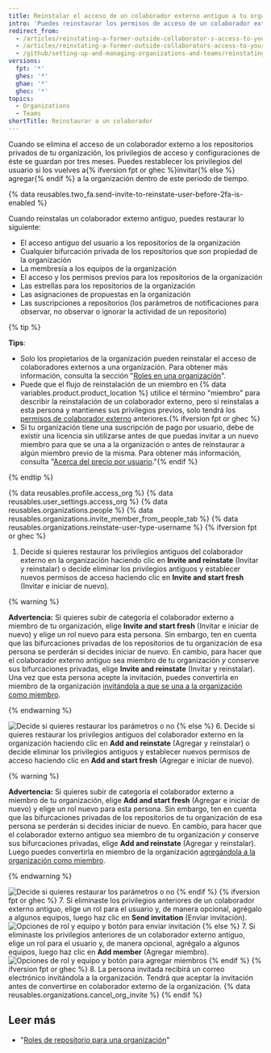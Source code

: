 ```yaml
---
title: Reinstalar el acceso de un colaborador externo antiguo a tu organización
intro: 'Puedes reinstaurar los permisos de acceso de un colaborador externo previo para los repositorios, bifurcaciones y configuraciones de la organización.'
redirect_from:
  - /articles/reinstating-a-former-outside-collaborator-s-access-to-your-organization
  - /articles/reinstating-a-former-outside-collaborators-access-to-your-organization
  - /github/setting-up-and-managing-organizations-and-teams/reinstating-a-former-outside-collaborators-access-to-your-organization
versions:
  fpt: '*'
  ghes: '*'
  ghae: '*'
  ghec: '*'
topics:
  - Organizations
  - Teams
shortTitle: Reinstaurar a un colaborador
---
```


Cuando se elimina el acceso de un colaborador externo a los repositorios privados de tu organización, los privilegios de acceso y configuraciones de éste se guardan por tres meses. Puedes restablecer los privilegios del usuario si los vuelves a{% ifversion fpt or ghec %}invitar{% else %} agregar{% endif %} a la organización dentro de este periodo de tiempo.

{% data reusables.two_fa.send-invite-to-reinstate-user-before-2fa-is-enabled %}

Cuando reinstalas un colaborador externo antiguo, puedes restaurar lo siguiente:
 - El acceso antiguo del usuario a los repositorios de la organización
 - Cualquier bifurcación privada de los repositorios que son propiedad de la organización
 - La membresía a los equipos de la organización
 - El acceso y los permisos previos para los repositorios de la organización
 - Las estrellas para los repositorios de la organización
 - Las asignaciones de propuestas en la organización
 - Las suscripciones a repositorios (los parámetros de notificaciones para observar, no observar o ignorar la actividad de un repositorio)

{% tip %}

**Tips**:

 - Solo los propietarios de la organización pueden reinstalar el acceso de colaboradores externos a una organización. Para obtener más información, consulta la sección "[Roles en una organización](/organizations/managing-peoples-access-to-your-organization-with-roles/roles-in-an-organization)".
 - Puede que el flujo de reinstalación de un miembro en {% data variables.product.product_location %} utilice el término "miembro" para describir la reinstalación de un colaborador externo, pero si reinstalas a esta persona y mantienes sus privilegios previos, solo tendrá los [permisos de colaborador externo](/organizations/managing-peoples-access-to-your-organization-with-roles/roles-in-an-organization#outside-collaborators) anteriores.{% ifversion fpt or ghec %}
 - Si tu organización tiene una suscripción de pago por usuario, debe de existir una licencia sin utilizarse antes de que puedas invitar a un nuevo miembro para que se una a la organización o antes de reinstaurar a algún miembro previo de la misma. Para obtener más información, consulta "[Acerca del precio por usuario](/articles/about-per-user-pricing)."{% endif %}

{% endtip %}

{% data reusables.profile.access_org %}
{% data reusables.user_settings.access_org %}
{% data reusables.organizations.people %}
{% data reusables.organizations.invite_member_from_people_tab %}
{% data reusables.organizations.reinstate-user-type-username %}
{% ifversion fpt or ghec %}
1. Decide si quieres restaurar los privilegios antiguos del colaborador externo en la organización haciendo clic en **Invite and reinstate** (Invitar y reinstalar) o decide eliminar los privilegios antiguos y establecer nuevos permisos de acceso haciendo clic en **Invite and start fresh** (Invitar e iniciar de nuevo).

  {% warning %}

  **Advertencia:** Si quieres subir de categoría el colaborador externo a miembro de tu organización, elige **Invite and start fresh** (Invitar e iniciar de nuevo) y elige un rol nuevo para esta persona. Sin embargo, ten en cuenta que las bifurcaciones privadas de los repositorios de tu organización de esa persona se perderán si decides iniciar de nuevo. En cambio, para hacer que el colaborador externo antiguo sea miembro de tu organización *y* conserve sus bifurcaciones privadas, elige **Invite and reinstate** (Invitar y reinstalar). Una vez que esta persona acepte la invitación, puedes convertirla en miembro de la organización [invitándola a que se una a la organización como miembro](/articles/converting-an-outside-collaborator-to-an-organization-member).

  {% endwarning %}

  ![Decide si quieres restaurar los parámetros o no](/assets/images/help/organizations/choose_whether_to_restore_org_member_info.png)
{% else %}
6. Decide si quieres restaurar los privilegios antiguos del colaborador externo en la organización haciendo clic en **Add and reinstate** (Agregar y reinstalar) o decide eliminar los privilegios antiguos y establecer nuevos permisos de acceso haciendo clic en **Add and start fresh** (Agregar e iniciar de nuevo).

  {% warning %}

  **Advertencia:** Si quieres subir de categoría el colaborador externo a miembro de tu organización, elige **Add and start fresh** (Agregar e iniciar de nuevo) y elige un rol nuevo para esta persona. Sin embargo, ten en cuenta que las bifurcaciones privadas de los repositorios de tu organización de esa persona se perderán si decides iniciar de nuevo. En cambio, para hacer que el colaborador externo antiguo sea miembro de tu organización *y* conserve sus bifurcaciones privadas, elige **Add and reinstate** (Agregar y reinstalar). Luego puedes convertirla en miembro de la organización [agregándola a la organización como miembro](/articles/converting-an-outside-collaborator-to-an-organization-member).

  {% endwarning %}

  ![Decide si quieres restaurar los parámetros o no](/assets/images/help/organizations/choose_whether_to_restore_org_member_info_ghe.png)
{% endif %}
{% ifversion fpt or ghec %}
7. Si eliminaste los privilegios anteriores de un colaborador externo antiguo, elige un rol para el usuario y, de manera opcional, agrégalo a algunos equipos, luego haz clic en **Send invitation** (Enviar invitación). ![Opciones de rol y equipo y botón para enviar invitación](/assets/images/help/organizations/add-role-send-invitation.png)
{% else %}
7. Si eliminaste los privilegios anteriores de un colaborador externo antiguo, elige un rol para el usuario y, de manera opcional, agrégalo a algunos equipos, luego haz clic en **Add member** (Agregar miembro). ![Opciones de rol y equipo y botón para agregar miembros](/assets/images/help/organizations/add-role-add-member.png)
{% endif %}
{% ifversion fpt or ghec %}
8. La persona invitada recibirá un correo electrónico invitándola a la organización. Tendrá que aceptar la invitación antes de convertirse en colaborador externo de la organización. {% data reusables.organizations.cancel_org_invite %}
{% endif %}

## Leer más

- "[Roles de repositorio para una organización](/organizations/managing-access-to-your-organizations-repositories/repository-roles-for-an-organization)"
